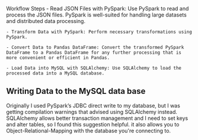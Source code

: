 Workflow Steps
    - Read JSON Files with PySpark: Use PySpark to read and process the JSON files. PySpark is well-suited for handling large datasets and distributed data processing.

    - Transform Data with PySpark: Perform necessary transformations using PySpark.

    - Convert Data to Pandas DataFrame: Convert the transformed PySpark DataFrame to a Pandas DataFrame for any further processing that is more convenient or efficient in Pandas.

    - Load Data into MySQL with SQLAlchemy: Use SQLAlchemy to load the processed data into a MySQL database.

## Writing Data to the MySQL data base

Originally I used PySpark’s JDBC direct write to my database, but I was getting compilation warnings that advised using SQLAlchemy instead. SQLAlchemy allows better transaction management and I need to set keys and alter tables, so I found this suggestion helpful. it also allows you to Object-Relational-Mapping with the database you're connecting to.
